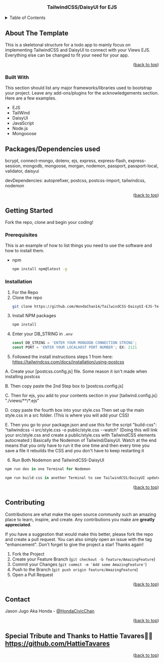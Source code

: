 <!-- PROJECT LOGO -->
<br />
<div align="center">

  <h3 align="center">TailwindCSS/DaisyUI for EJS</h3>

</div>

<!-- TABLE OF CONTENTS -->
<details>
  <summary>Table of Contents</summary>
  <ol>
    <li>
      <a href="#about-the-project">About The Template</a>
      <ul>
        <li><a href="#built-with">Built With</a></li>
      </ul>
    </li>
    <li>
      <a href="#getting-started">Getting Started</a>
      <ul>
        <li><a href="#installation">Installation</a></li>
      </ul>
    </li>
    <li><a href="#contributing">Contributing</a></li>
    <li><a href="#contact">Contact</a></li>
  </ol>
</details>



<!-- ABOUT THE TEMPLATE -->
## About The Template

This is a skeletonal structure for a todo app to mainly focus on implementing TailwindCSS and DaisyUI to connect with your Views EJS. Everything else can be changed to fit your need for your app.

<p align="right">(<a href="#readme-top">back to top</a>)</p>



### Built With

This section should list any major frameworks/libraries used to bootstrap your project. Leave any add-ons/plugins for the acknowledgements section. Here are a few examples.

* EJS
* TailWind
* DaisyUI
* JavaScript
* Node.js
* Mongooose

## Packages/Dependencies used 

bcrypt, connect-mongo, dotenv, ejs, express, express-flash, express-session, mongodb, mongoose, morgan, nodemon, passport, passport-local, validator, daisyui

devDependencies:
autoprefixer, postcss, postcss-import, tailwindcss, nodemon

<p align="right">(<a href="#readme-top">back to top</a>)</p>


<!-- GETTING STARTED -->
## Getting Started

Fork the repo, clone and begin your coding!

### Prerequisites

This is an example of how to list things you need to use the software and how to install them.
* npm
  ```sh
  npm install npm@latest -g
  ```

### Installation

1. For the Repo
2. Clone the repo
   ```sh
   git clone https://github.com/HondaChan14/TailwindCSS-DaisyUI-EJS-Template.git
   ```
3. Install NPM packages
   ```sh
   npm install
   ```
4. Enter your DB_STRING in `.env`
   ```js
   const DB_STRING = 'ENTER YOUR MONGODB CONNECTION STRING';
   const PORT = 'ENTER YOUR LOCALHOST PORT NUMBER'; EX: 2121
   ```
5. Followed the install instructions steps 1  from here: https://tailwindcss.com/docs/installation/using-postcss

  A. Create your [postcss.config.js] file. Some reason it isn't made when installing postcss

  B. Then copy paste the 2nd Step box to [postcss.config.js]

  C. Then for ejs, you add to your contents section in your [tailwind.config.js]:
       "./views/**/*.ejs"

  D.  copy paste the fourth box into your style.css
      Then set up the main style.css in a src folder. (This is where you will add your CSS)
      
  E.  Then you go to your package.json and use this for the script
      "build-css": "tailwindcss -i src/style.css -o public/style.css --watch"
      (Doing this will link your src/style.css and create a public/style.css with TailwindCSS elements autocreated )
      Basically the Nodemon of Tailwind/DaisyUI. Watch at the end means that you only have to run it the one time and then every time you save a file it rebuilds the CSS and you don't have to keep restarting it

6.  Run Both Nodemon and TailwindCSS-DaisyUI

```js
npm run dev in one Terminal for Nodemon
```
```js
npm run build-css in another Terminal to see TailwindCSS/DaisyUI updates
```

<p align="right">(<a href="#readme-top">back to top</a>)</p>


<!-- CONTRIBUTING -->
## Contributing

Contributions are what make the open source community such an amazing place to learn, inspire, and create. Any contributions you make are **greatly appreciated**.

If you have a suggestion that would make this better, please fork the repo and create a pull request. You can also simply open an issue with the tag "enhancement".
Don't forget to give the project a star! Thanks again!

1. Fork the Project
2. Create your Feature Branch (`git checkout -b feature/AmazingFeature`)
3. Commit your Changes (`git commit -m 'Add some AmazingFeature'`)
4. Push to the Branch (`git push origin feature/AmazingFeature`)
5. Open a Pull Request

<p align="right">(<a href="#readme-top">back to top</a>)</p>


<!-- CONTACT -->
## Contact

Jason Jugo Aka Honda - [@HondaCivicChan](https://twitter.com/HondaCivicChan)

<p align="right">(<a href="#readme-top">back to top</a>)</p>

## Special Tribute and Thanks to Hattie Tavares👒🍵 https://github.com/HattieTavares

<p align="right">(<a href="#readme-top">back to top</a>)</p>